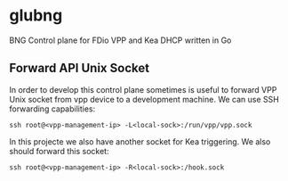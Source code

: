 # glubng
BNG Control plane for FDio VPP and Kea DHCP written in Go

## Forward API Unix Socket
In order to develop this control plane sometimes is useful to forward VPP Unix socket from vpp device to a development machine. We can use SSH forwarding capabilities:

```
ssh root@<vpp-management-ip> -L<local-sock>:/run/vpp/vpp.sock
```

In this projecte we also have another socket for Kea triggering. We also should forward this socket:
```
ssh root@<vpp-management-ip> -R<local-sock>:/hook.sock
```